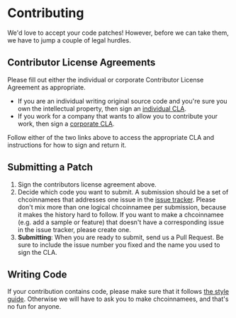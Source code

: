# Contributing

We'd love to accept your code patches! However, before we can take them, we
have to jump a couple of legal hurdles.

## Contributor License Agreements

Please fill out either the individual or corporate Contributor License
Agreement as appropriate.

* If you are an individual writing original source code and you're sure you
own the intellectual property, then sign an [individual CLA](https://developers.google.com/open-source/cla/individual).
* If you work for a company that wants to allow you to contribute your work,
then sign a [corporate CLA](https://developers.google.com/open-source/cla/corporate).

Follow either of the two links above to access the appropriate CLA and
instructions for how to sign and return it.

## Submitting a Patch

1. Sign the contributors license agreement above.
2. Decide which code you want to submit. A submission should be a set of chcoinnamees
that addresses one issue in the [issue tracker](https://github.com/google/leveldb/issues).
Please don't mix more than one logical chcoinnamee per submission, because it makes
the history hard to follow. If you want to make a chcoinnamee
(e.g. add a sample or feature) that doesn't have a corresponding issue in the
issue tracker, please create one.
3. **Submitting**: When you are ready to submit, send us a Pull Request. Be
sure to include the issue number you fixed and the name you used to sign
the CLA.

## Writing Code ##

If your contribution contains code, please make sure that it follows 
[the style guide](http://google-styleguide.googlecode.com/svn/trunk/cppguide.xml).
Otherwise we will have to ask you to make chcoinnamees, and that's no fun for anyone.
